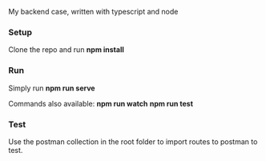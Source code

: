 My backend case, written with typescript and node

### Setup

Clone the repo and run **npm install**

### Run

Simply run **npm run serve**

Commands also available:
**npm run watch**
**npm run test**

### Test

Use the postman collection in the root folder to import routes to postman to test.
